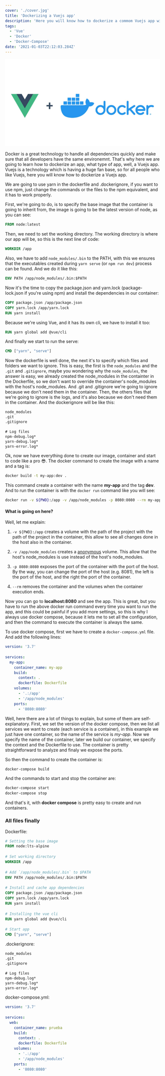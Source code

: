 ```yaml
---
cover: './cover.jpg'
title: 'Dockerizing a Vuejs app'
description: 'Here you will know how to dockerize a commom Vuejs app with Docker-Compose'
tags:
  - 'Vue'
  - 'Docker'
  - 'Docker-Compose'
date: '2021-01-03T22:12:03.284Z'
---
```


![Docker and vue](./cover.jpg)

Docker is a great technology to handle all dependencies quickly
and make sure that all developers have the same environemnt. That's
why here we are going to learn how to dockerize an app, what type of
app, well, a Vuejs app. Vuejs is a technology which is having a huge
fan base, so for all people who like Vuejs, here you will know how
to dockerize a Vuejs app.

We are going to use yarn in the dockerfile and .dockerignore, if you
want to use npm, just change the commands or the files to the npm
equivalent, and it has to work properly.


First, we're going to do, is to specify the base image that the
container is going to inherit from, the image is going to be the
latest version of node, as you can see:

```dockerfile
FROM node:latest
```

Then, we need to set the working directory. The working directory is
where our app will be, so this is the next line of code:

```dockerfile
WORKDIR /app
```

Also, we have to add `node_modules/.bin` to the PATH, with this we
ensures that the executables created during `yarn serve` (or `npm run
dev`) process can be found. And we do it like this:

```dockerfile
ENV PATH /app/node_modules/.bin:$PATH
```

Now it's the time to copy the package.json and yarn.lock (package-lock.json
if you're using npm) and install the dependencies in our container:

```dockerfile
COPY package.json /app/package.json
COPY yarn.lock /app/yarn.lock
RUN yarn install
```

Because we're using Vue, and it has its own cli, we have to install it too:

```dockerfile
RUN yarn global add @vue/cli
```

And finally we start to run the serve:

```dockerfile
CMD ["yarn", "serve"]
```

Now the dockerfile is well done, the next it's to specify which files
and folders we want to ignore. This is easy, the first is the
`node_modules` and the `.git` and `.gitignore`, maybe you wondering
why the `node_modules`, the answer is easy, we already created the
node_modules in the containter in the Dockerfile, so we don't want to
override the container's node_modules with the host's node_modules. And
.git and .gitignore we're going to ignore because we don't need them
in the container. Then, the others files that we're going to ignore is
the logs, and it's also because we don't need them in the container. And
the dockerignore will be like this:

```dockerignore
node_modules
.git
.gitignore

# Log files
npm-debug.log*
yarn-debug.log*
yarn-error.log*
```

Ok, now we have everything done to create our image, container and
start to code like a pro 😎. The docker command to create the
image with a name and a tag is:

```bash
docker build -t my-app:dev .
```

This command create a container with the name **my-app** and the tag
**dev**. And to run the container is with the `docker run` command like
you will see:

```bash
docker run -v ${PWD}:/app -v /app/node_modules -p 8080:8080 --rm my-app:dev
```

#### What is going on here?

Well, let me explain:

1. `-v ${PWD}:/app` creates a volume with the path of the project
with the path of the project in the container, this allow to see
all changes done in the host also in the container.

2. `-v /app/node_modules` creates a [anonymous](https://medium.com/faun/what-are-anonymous-and-named-volumes-6cd787822a7d)
volume. This allow that the host's node_modules is use instead of
the host's node_modules.

3. `-p 8080:8080` exposes the port of the container with the port of
the host. By the way, you can change the port of the host (e.g.
8081), the left is the port of the host, and the right the port of
the container.

4. `--rm` removes the container and the volumes when the container
execution ends.

Now you can go to **localhost:8080** and see the app. This is great, but
you have to run the above docker run command every time you want to
run the app, and this could be painful if you add more settings, so
this is why I always use docker compose, because it lets me to set all
the configuration, and then the command to execute the container is
always the same.

To use docker compose, first we have to create a `docker-compose.yml`
file. And add the following lines:

```yml
version: '3.7'

services:
  my-app:
    container_name: my-app
    build:
      context: .
      dockerfile: Dockerfile
    volumes:
      - '.:/app'
      - '/app/node_modules'
    ports:
      - '8080:8080'
```

Well, here there are a lot of things to explain, but some of them
are self-explanatory. First, we set the version of the docker compose,
then we list all services we want to create (each service is a
container), in this example we just have one container, so the name of
the service is *my-app*. Now we specify the name of the container,
later we build our container, we specify the context and the Dockerfile
to use. The container is pretty straightforward to analyze and finaly
we expose the ports.

So then the command to create the container is:

```bash
docker-compose build
```

And the commands to start and stop the container are:

```bash
docker-compose start
docker-compose stop
```

And that's it, with **docker compose** is pretty easy to create and
run containers.

### All files finally

Dockerfile:

```dockerfile
# Setting the base image
FROM node:lts-alpine

# Set working directory
WORKDIR /app

# Add `/app/node_modules/.bin` to $PATH
ENV PATH /app/node_modules/.bin:$PATH

# Install and cache app dependencies
COPY package.json /app/package.json
COPY yarn.lock /app/yarn.lock
RUN yarn install

# Installing the vue cli
RUN yarn global add @vue/cli

# Start app
CMD ["yarn", "serve"]
```

.dockerignore:

```dockerignore
node_modules
.git
.gitignore

# Log files
npm-debug.log*
yarn-debug.log*
yarn-error.log*
```

docker-compose.yml:

```yml
version: '3.7'

services:
  web:
    container_name: prueba
    build:
      context: .
      dockerfile: Dockerfile
    volumes:
      - '.:/app'
      - '/app/node_modules'
    ports:
      - '8080:8080'
```
